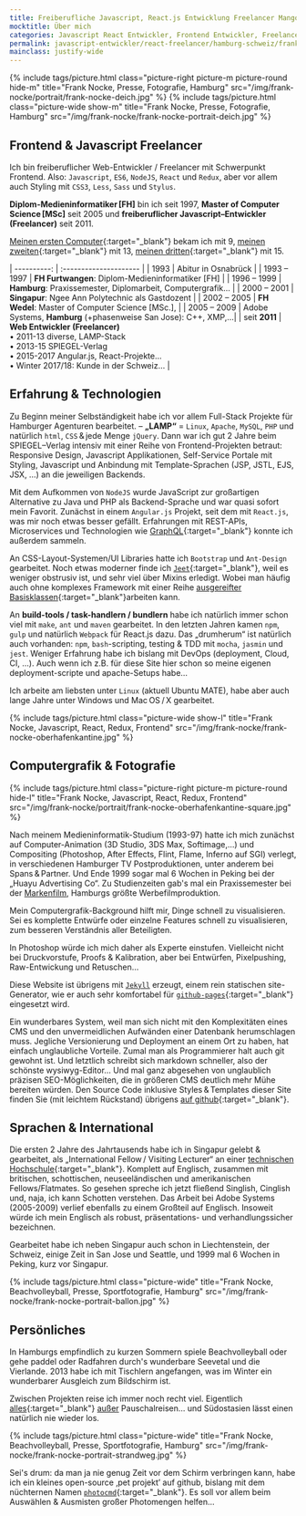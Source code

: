 ```yaml
---
title: Freiberufliche Javascript, React.js Entwicklung Freelancer Mangotestword Kiwihamburg TODO
mocktitle: Über mich
categories: Javascript React Entwickler, Frontend Entwickler, Freelancer, Schweiz, Freelancer, Freiberufler, Zürich, Bern, Hamburg
permalink: javascript-entwickler/react-freelancer/hamburg-schweiz/frank-nocke/
mainclass: justify-wide
---
```


{% include tags/picture.html
  class="picture-right picture-m picture-round hide-m"
  title="Frank Nocke, Presse, Fotografie, Hamburg"
  src="/img/frank-nocke/portrait/frank-nocke-deich.jpg"
%}
{% include tags/picture.html
  class="picture-wide show-m"
  title="Frank Nocke, Presse, Fotografie, Hamburg"
  src="/img/frank-nocke/frank-nocke-portrait-deich.jpg"
%}


## Frontend & Javascript Freelancer

Ich bin freiberuflicher Web-Entwickler / Freelancer mit Schwerpunkt Frontend. Also: `Javascript`, `ES6`, `NodeJS`, `React` und `Redux`, aber vor allem auch Styling mit `CSS3`, `Less`, `Sass` und `Stylus`.

**Diplom-Medieninformatiker&thinsp;[FH]** bin ich seit 1997, **Master of Computer&thinsp;Science&thinsp;[MSc]** seit 2005 und **freiberuflicher Javascript–Entwickler (Freelancer)** seit 2011.

[Meinen ersten Computer](https://de.wikipedia.org/wiki/Sinclair_ZX81){:target="_blank"} bekam ich mit 9, [meinen zweiten](https://de.wikipedia.org/wiki/Apple_IIe){:target="_blank"} mit 13, [meinen dritten](https://de.wikipedia.org/wiki/Amiga_500){:target="_blank"} mit 15.


| ----------: | :---------------------                                       |
|        1993 | Abitur in Osnabrück                                          |
| 1993 – 1997 | **FH Furtwangen**: Diplom-Medieninformatiker [FH]            |
| 1996 – 1999 | **Hamburg**: Praxissemester, Diplomarbeit, Computergrafik…   |
| 2000 – 2001 | **Singapur**: Ngee Ann Polytechnic als Gastdozent            |
| 2002 – 2005 | **FH Wedel**: Master of Computer Science [MSc.],             |
| 2005 – 2009 | Adobe Systems, **Hamburg** (+phasenweise San Jose): C++, XMP,…|
| seit **2011** | **Web Entwickler (Freelancer)** <br> • 2011-13 diverse, LAMP-Stack <br>• 2013-15 SPIEGEL-Verlag<br>• 2015-2017 Angular.js, React-Projekte… <br>• Winter 2017/18: Kunde in der Schweiz…  |


## Erfahrung & Technologien

Zu Beginn meiner Selbständigkeit habe ich vor allem Full-Stack Projekte für Hamburger Agenturen bearbeitet. – **„LAMP“** =&nbsp;`Linux`, `Apache`, `MySQL`, `PHP` und natürlich `html`, `CSS`&thinsp;&amp;&thinsp;jede Menge `jQuery`. Dann war ich gut 2 Jahre beim SPIEGEL–Verlag intensiv mit einer Reihe von Frontend-Projekten betraut: Responsive Design, Javascript Applikationen, Self-Service Portale mit Styling, Javascript und Anbindung mit Template-Sprachen (JSP, JSTL, EJS, JSX, …) an die jeweiligen Backends.

Mit dem Aufkommen von `NodeJS` wurde JavaScript zur großartigen Alternative zu Java und PHP als Backend-Sprache und war quasi sofort mein Favorit. Zunächst in einem `Angular.js` Projekt, seit dem mit `React.js`, was mir noch etwas besser gefällt. Erfahrungen mit REST-APIs, Microservices und Technologien wie [GraphQL](http://graphql.org/learn/){:target="_blank"} konnte ich außerdem sammeln.

An CSS-Layout-Systemen/UI Libraries hatte ich `Bootstrap` und `Ant-Design` gearbeitet. Noch etwas moderner finde ich [`Jeet`](http://jeet.gs/){:target="_blank"}, weil es weniger obstrusiv ist, und sehr viel über Mixins erledigt. Wobei man häufig auch ohne komplexes Framework mit einer Reihe [ausgereifter Basisklassen](https://github.com/nocke/musterknabe/){:target="_blank"}arbeiten kann.

An **build-tools / task-handlern / bundlern** habe ich natürlich immer schon viel mit `make`, `ant` und `maven` gearbeitet. In den letzten Jahren kamen `npm`, `gulp` und natürlich `Webpack` für React.js dazu. Das „drumherum“ ist natürlich auch vorhanden: `npm`, `bash`-scripting, testing &amp; TDD mit `mocha`, `jasmin` und `jest`. Weniger Erfahrung habe ich bislang mit DevOps (deployment, Cloud, CI, …). Auch wenn ich z.B. für diese Site hier schon so meine eigenen deployment-scripte und apache-Setups habe…

Ich arbeite am liebsten unter `Linux` (aktuell Ubuntu MATE), habe aber auch lange Jahre unter Windows und Mac&thinsp;OS&thinsp;/&thinsp;X gearbeitet.


{% include tags/picture.html
  class="picture-wide show-l"
  title="Frank Nocke, Javascript, React, Redux, Frontend"
  src="/img/frank-nocke/frank-nocke-oberhafenkantine.jpg"
%}

## Computergrafik & Fotografie

{% include tags/picture.html
  class="picture-right picture-m picture-round hide-l"
  title="Frank Nocke, Javascript, React, Redux, Frontend"
  src="/img/frank-nocke/portrait/frank-nocke-oberhafenkantine-square.jpg"
%}


Nach meinem Medieninformatik-Studium (1993-97) hatte ich mich zunächst auf Computer-Animation (3D Studio, 3DS Max, Softimage,…) und Compositing (Photoshop, After Effects, Flint, Flame, Inferno auf SGI) verlegt, in verschiedenen Hamburger TV Post&shy;produktionen, unter anderem bei Spans&thinsp;&amp;&thinsp;Partner. Und Ende 1999 sogar mal 6 Wochen in Peking bei der „Huayu Advertising Co“. Zu Studien&shy;zeiten gab's mal ein Praxissemester bei der [Markenfilm](http://www.markenfilm.com), Hamburgs größte Werbefilmproduktion.

Mein Computergrafik-Background hilft mir, Dinge schnell zu visualisieren. Sei es komplette Entwürfe oder einzelne Features schnell zu visualisieren, zum besseren Verständnis aller Beteiligten.

In Photoshop würde ich mich daher als Experte einstufen. Vielleicht nicht bei Druckvorstufe, Proofs & Kalibration, aber bei Entwürfen, Pixelpushing, Raw-Entwickung und Retuschen…

Diese Website ist übrigens mit [`Jekyll`](https://jekyllrb.com/) erzeugt, einem rein statischen site-Generator, wie er auch sehr komfortabel für [`github-pages`](https://pages.github.com/){:target="_blank"} eingesetzt wird.

Ein wunderbares System, weil man sich nicht mit den Komplexitäten eines CMS und den unvermeidlichen Aufwänden einer Datenbank herumschlagen muss. Jegliche Versionierung und Deployment an einem Ort zu haben, hat einfach unglaubliche Vorteile. Zumal man als Programmierer halt auch git gewohnt ist. Und letztlich schreibt sich markdown schneller, also der schönste wysiwyg-Editor… Und mal ganz abgesehen von unglaublich präzisen SEO-Möglichkeiten, die in größeren CMS deutlich mehr Mühe bereiten würden. Den Source Code inklusive Styles&thinsp;&amp;&thinsp;Templates dieser Site finden Sie (mit leichtem Rückstand) übrigens [auf github](https://github.com/nocke/jekyll.nocke.de){:target="_blank"}.


## Sprachen & International

Die ersten 2 Jahre des Jahrtausends habe ich in Singapur gelebt &amp;&thinsp;gearbeitet, als „International Fellow&thinsp;/ Visiting Lecturer“ an einer [technischen Hochschule](http://www.np.edu.sg/ict){:target="_blank"}. Komplett auf Englisch, zusammen mit britischen, schottischen, neuseeländischen und amerikanischen Fellows/Flatmates. So gesehen spreche ich jetzt fließend Singlish, Cinglish und, naja, ich kann Schotten verstehen. Das Arbeit bei Adobe Systems (2005-2009) verlief ebenfalls zu einem Großteil auf Englisch. Insoweit würde ich mein Englisch als robust, präsentations- und verhandlungssicher bezeichnen.

Gearbeitet habe ich neben Singapur auch schon in Liechtenstein, der Schweiz, einige Zeit in San Jose und Seattle, und 1999 mal 6 Wochen in Peking, kurz vor Singapur.

{% include tags/picture.html
  class="picture-wide"
  title="Frank Nocke, Beachvolleyball, Presse, Sportfotografie, Hamburg"
  src="/img/frank-nocke/frank-nocke-portrait-ballon.jpg"
%}


## Persönliches

In Hamburgs empfindlich zu kurzen Sommern spiele Beachvolleyball oder gehe paddel oder Radfahren durch's wunderbare Seevetal und die Vierlande. 2013 habe ich mit Tischlern angefangen, was im Winter ein wunderbarer Ausgleich zum Bildschirm ist.

Zwischen Projekten reise ich immer noch recht viel. Eigentlich [alles](https://medium.com/nocke/frank-nocke-hamburg-hafen-bilder-d8458e108f03){:target="_blank"} [außer](https://medium.com/nocke/frank-nocke-ballonfahrt-%C3%BCber-die-alpen-bilder-b5f21d85fda7) Pauschalreisen… und Südostasien lässt einen natürlich nie wieder los.

{% include tags/picture.html
  class="picture-wide"
  title="Frank Nocke, Beachvolleyball, Presse, Sportfotografie, Hamburg"
  src="/img/frank-nocke/frank-nocke-portrait-strandweg.jpg"
%}

Sei's drum: da man ja nie genug Zeit vor dem Schirm verbringen kann, habe ich ein kleines open-source ‚pet projekt’ auf github, bislang mit dem nüchternen Namen [`photocmd`](https://github.com/nocke/photocmd){:target="_blank"}. Es soll vor allem beim Auswählen & Ausmisten großer Photomengen helfen…
